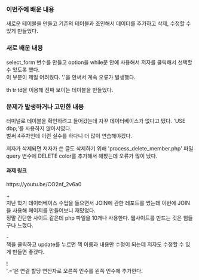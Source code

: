 <h3>이번주에 배운 내용</h3>
<p>
  새로운 테이블을 만들고 기존의 테이블과 조인해서  데이터를 추가하고 삭제, 수정할 수 있게 만들었다.
</p>
<h3>새로 배운 내용</h3>
<p>
  select_form 변수를 만들고 option을 while문 안에 사용해서 저자를 클릭해서 선택할 수 있도록 했다. <br>
  이 부분이 제일 어려웠다. '.'을 안써서 계속 오류가 발생했다.
</p>
<p>
  th tr td을 이용해 진짜 보이는 테이블을 만들었다.
</p>

<p>
<h3>문제가 발생하거나 고민한 내용</h3>
  터미널로 테이블을 확인하려고 들어갔는데 자꾸 데이터베이스가 없다고 떴다. 'USE dbp;'를 사용하지 않아서였다. <br>
  벌써 4주차인데 이런 실수를 하다니 더 많이 연습해야겠다. <br>

  저자가 삭제되면 저자가 쓴 글도 삭제하기 위해 'process_delete_member.php' 파일 query 변수에 DELETE color를 추가해서 해봤는데 오류가 많이 났다. 
</p>

<p>
<h4>과제 링크</h4>
  https://youtu.be/CO2nf_2v6a0
</p>

<p>
  + <br>
    지난 학기 데이터베이스 수업을 들으면서 JOIN에 관한 레포트를 썼는데 이번에 JOIN을 사용해 페이지를 만들어보니 재밌었다.<br>
  정말 간단한 사이트 같은데 php 파일을 10개나 사용한다. 웹사이트를 만드는 것은 힘들구나 느꼈다. <br>
  
  \- <br>
    책을 클릭하고 update를 누르면 책 이름과 내용만 수정이 되는데 저자도 수정할 수 있게 만들면 좋겠다. <br>

  \! <br>
    '.='은 연결 할당 연산자로 오른쪽 인수를 왼쪽 인수에 추가한다.

</p>
